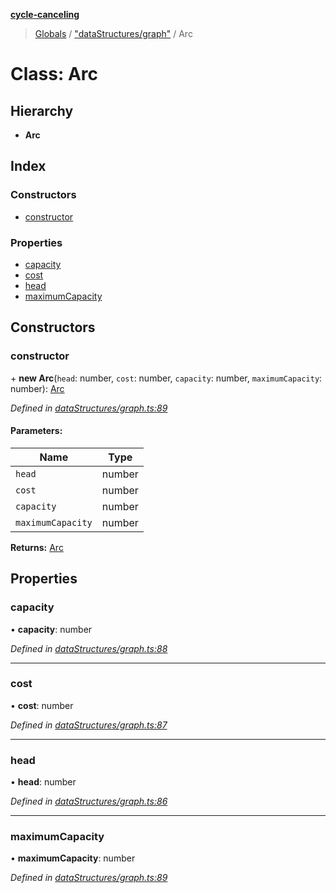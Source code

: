 **[cycle-canceling](../README.md)**

> [Globals](../globals.md) / ["dataStructures/graph"](../modules/_datastructures_graph_.md) / Arc

# Class: Arc

## Hierarchy

* **Arc**

## Index

### Constructors

* [constructor](_datastructures_graph_.arc.md#constructor)

### Properties

* [capacity](_datastructures_graph_.arc.md#capacity)
* [cost](_datastructures_graph_.arc.md#cost)
* [head](_datastructures_graph_.arc.md#head)
* [maximumCapacity](_datastructures_graph_.arc.md#maximumcapacity)

## Constructors

### constructor

\+ **new Arc**(`head`: number, `cost`: number, `capacity`: number, `maximumCapacity`: number): [Arc](_datastructures_graph_.arc.md)

*Defined in [dataStructures/graph.ts:89](https://github.com/cedoor/cycle-canceling/blob/639af49/src/dataStructures/graph.ts#L89)*

#### Parameters:

Name | Type |
------ | ------ |
`head` | number |
`cost` | number |
`capacity` | number |
`maximumCapacity` | number |

**Returns:** [Arc](_datastructures_graph_.arc.md)

## Properties

### capacity

•  **capacity**: number

*Defined in [dataStructures/graph.ts:88](https://github.com/cedoor/cycle-canceling/blob/639af49/src/dataStructures/graph.ts#L88)*

___

### cost

•  **cost**: number

*Defined in [dataStructures/graph.ts:87](https://github.com/cedoor/cycle-canceling/blob/639af49/src/dataStructures/graph.ts#L87)*

___

### head

•  **head**: number

*Defined in [dataStructures/graph.ts:86](https://github.com/cedoor/cycle-canceling/blob/639af49/src/dataStructures/graph.ts#L86)*

___

### maximumCapacity

•  **maximumCapacity**: number

*Defined in [dataStructures/graph.ts:89](https://github.com/cedoor/cycle-canceling/blob/639af49/src/dataStructures/graph.ts#L89)*
